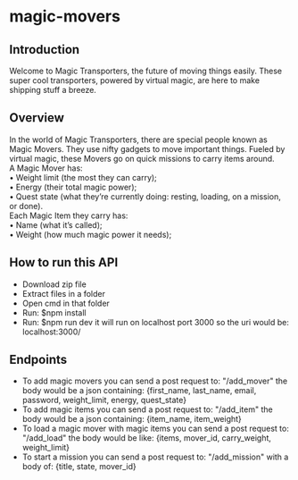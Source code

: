 # magic-movers  

## Introduction  
Welcome to Magic Transporters, the future of moving things easily. These super cool transporters, powered by virtual magic, are here to make shipping stuff a breeze.  

## Overview  
In the world of Magic Transporters, there are special people known as Magic Movers. They use nifty gadgets to move important things. Fueled by virtual magic, these Movers go on quick missions to carry items around.  
A Magic Mover has:  
• Weight limit (the most they can carry);  
• Energy (their total magic power);  
• Quest state (what they’re currently doing: resting, loading, on a mission, or done).  
Each Magic Item they carry has:  
• Name (what it’s called);  
• Weight (how much magic power it needs);  

## How to run this API  
- Download zip file
- Extract files in a folder
- Open cmd in that folder
- Run: $npm install
- Run: $npm run dev
it will run on localhost port 3000 so the uri would be: localhost:3000/

## Endpoints  
- To add magic movers you can send a post request to: "/add_mover"  the body would be a json containing: {first_name, last_name, email, password, weight_limit, energy, quest_state}
- To add magic items you can send a post request to: "/add_item"  the body would be a json containing: {item_name, item_weight}
- To load a magic mover with magic items you can send a post request to: "/add_load"  the body would be like: {items, mover_id, carry_weight, weight_limit}
- To start a mission you can send a post request to: "/add_mission"  with a body of: {title, state, mover_id}
